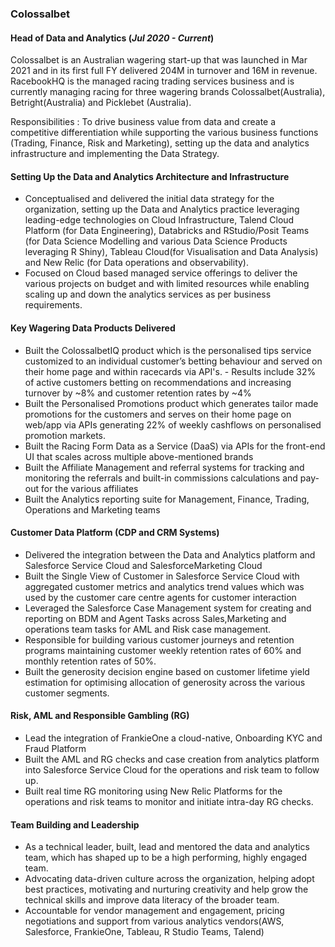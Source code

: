 ### Colossalbet
#### Head of Data and Analytics (_Jul 2020 - Current_)


Colossalbet is an Australian wagering start-up that was launched in Mar 2021 and in its first full FY delivered 204M in turnover and 16M in revenue. RacebookHQ is the managed racing trading services business and is currently managing racing for three wagering brands Colossalbet(Australia), Betright(Australia) and Picklebet (Australia).

Responsibilities
: To drive business value from data and create a competitive differentiation while supporting the various business functions (Trading, Finance, Risk and Marketing), setting up the data and analytics infrastructure and implementing the Data Strategy.

#### Setting Up the Data and Analytics Architecture and Infrastructure
- Conceptualised and delivered the initial data strategy for the organization, setting up the Data and Analytics practice leveraging leading-edge technologies on Cloud Infrastructure, Talend Cloud Platform (for Data Engineering), Databricks and RStudio/Posit Teams (for Data Science Modelling and various Data Science Products leveraging R Shiny), Tableau Cloud(for Visualisation and Data Analysis) and New Relic (for Data operations and observability).
- Focused on Cloud based managed service offerings to deliver the various projects on budget and with limited resources while enabling scaling up and down the analytics services as per business requirements.
  
#### Key Wagering Data Products Delivered
- Built the ColossalbetIQ product which is the personalised tips service customized to an individual customer’s betting behaviour and served on their home page and within racecards via API's. - Results include 32% of active customers betting on recommendations and increasing turnover by ~8% and customer retention rates by ~4%
- Built the Personalised Promotions product which generates tailor made promotions for the customers and serves on their home page on web/app via APIs generating 22% of weekly cashflows on personalised promotion markets.
- Built the Racing Form Data as a Service (DaaS) via APIs for the front-end UI that scales across multiple above-mentioned brands
- Built the Affiliate Management and referral systems for tracking and monitoring the referrals and built-in commissions calculations and pay-out for the various affiliates
- Built the Analytics reporting suite for Management, Finance, Trading, Operations and Marketing teams

#### Customer Data Platform (CDP and CRM Systems)
- Delivered the integration between the Data and Analytics platform and Salesforce Service Cloud and SalesforceMarketing Cloud
- Built the Single View of Customer in Salesforce Service Cloud with aggregated customer metrics and analytics trend values which was used by the customer care centre agents for customer interaction
- Leveraged the Salesforce Case Management system for creating and reporting on BDM and Agent Tasks across Sales,Marketing and operations team tasks for AML and Risk case management.
- Responsible for building various customer journeys and retention programs maintaining customer weekly retention rates of 60% and monthly retention rates of 50%.
- Built the generosity decision engine based on customer lifetime yield estimation for optimising allocation of generosity across the various customer segments.

#### Risk, AML and Responsible Gambling (RG)
- Lead the integration of FrankieOne a cloud-native, Onboarding KYC and Fraud Platform
- Built the AML and RG checks and case creation from analytics platform into Salesforce Service Cloud for the operations and risk team to follow up.
- Built real time RG monitoring using New Relic Platforms for the operations and risk teams to monitor and initiate intra-day RG checks.

#### Team Building and Leadership
- As a technical leader, built, lead and mentored the data and analytics team, which has shaped up to be a high performing, highly engaged team.
- Advocating data-driven culture across the organization, helping adopt best practices, motivating and nurturing creativity and help grow the technical skills and improve data literacy of the broader team.
- Accountable for vendor management and engagement, pricing negotiations and support from various analytics vendors(AWS, Salesforce, FrankieOne, Tableau, R Studio Teams, Talend)
